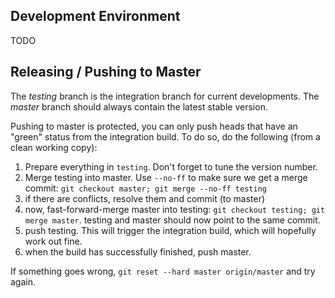 ## Development Environment

TODO

## Releasing / Pushing to Master

The _testing_ branch is the integration branch for current developments. The _master_ branch should always contain the latest stable version. 

Pushing to master is protected, you can only push heads that have an "green" status from the integration build. To do so, do the following (from a clean working copy):

1. Prepare everything in `testing`. Don't forget to tune the version number.
2. Merge testing into master. Use `--no-ff` to make sure we get a merge commit: `git checkout master; git merge --no-ff testing`
3. if there are conflicts, resolve them and commit (to master)
4. now, fast-forward-merge master into testing: `git checkout testing; git merge master`. testing and master should now point to the same commit.
5. push testing. This will trigger the integration build, which will hopefully work out fine.
6. when the build has successfully finished, push master.

If something goes wrong, `git reset --hard master origin/master` and try again.
